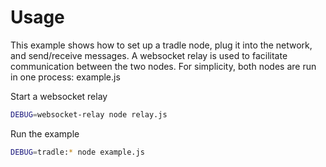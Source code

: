# Usage

This example shows how to set up a tradle node, plug it into the network, and send/receive messages. A websocket relay is used to facilitate communication between the two nodes. For simplicity, both nodes are run in one process: example.js

Start a websocket relay

```bash
DEBUG=websocket-relay node relay.js
```

Run the example

```bash
DEBUG=tradle:* node example.js
```
